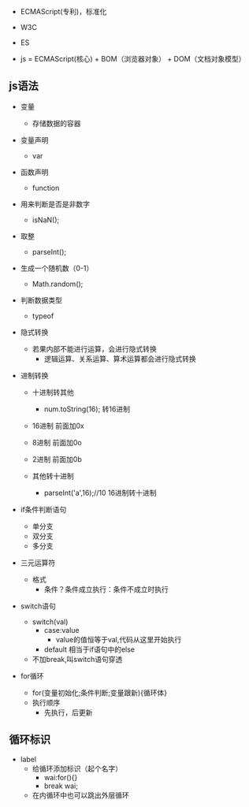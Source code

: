 - ECMAScript(专利)，标准化
- W3C
- ES

- js = ECMAScript(核心) + BOM（浏览器对象） + DOM（文档对象模型）

## js语法 ##
- 变量
	- 存储数据的容器
- 变量声明
	- var
- 函数声明
	- function

- 用来判断是否是非数字
	- isNaN();
- 取整
	- parseInt();
- 生成一个随机数（0-1）
	- Math.random();

- 判断数据类型
	- typeof

- 隐式转换
	- 若果内部不能进行运算，会进行隐式转换
		- 逻辑运算、关系运算、算术运算都会进行隐式转换

- 进制转换
	- 十进制转其他
		- num.toString(16);    转16进制
	- 16进制 	前面加0x
	- 8进制    	前面加0o
	- 2进制    	前面加0b

	- 其他转十进制
		- parseInt('a',16);//10   16进制转十进制
- if条件判断语句
	- 单分支
	- 双分支
	- 多分支
	


- 三元运算符
	- 格式
		- 条件？条件成立执行：条件不成立时执行
- switch语句
	- switch(val)
		- case:value
			- value的值恒等于val,代码从这里开始执行
		- default 相当于if语句中的else
	- 不加break,叫switch语句穿透
- for循环
	- for(变量初始化;条件判断;变量跟新){循环体}
	- 执行顺序
		-  先执行，后更新

## 循环标识 ##
- label
	- 给循环添加标识（起个名字）
		- wai:for(){}
		- break wai;
	- 在内循环中也可以跳出外层循环	


